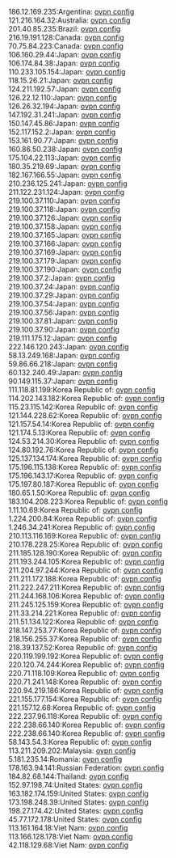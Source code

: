 186.12.169.235:Argentina: [ovpn config](vpn/186_12_169_235.ovpn)  
121.216.164.32:Australia: [ovpn config](vpn/121_216_164_32.ovpn)  
201.40.85.235:Brazil: [ovpn config](vpn/201_40_85_235.ovpn)  
216.19.191.128:Canada: [ovpn config](vpn/216_19_191_128.ovpn)  
70.75.84.223:Canada: [ovpn config](vpn/70_75_84_223.ovpn)  
106.160.29.44:Japan: [ovpn config](vpn/106_160_29_44.ovpn)  
106.174.84.38:Japan: [ovpn config](vpn/106_174_84_38.ovpn)  
110.233.105.154:Japan: [ovpn config](vpn/110_233_105_154.ovpn)  
118.15.26.21:Japan: [ovpn config](vpn/118_15_26_21.ovpn)  
124.211.192.57:Japan: [ovpn config](vpn/124_211_192_57.ovpn)  
126.22.12.110:Japan: [ovpn config](vpn/126_22_12_110.ovpn)  
126.26.32.194:Japan: [ovpn config](vpn/126_26_32_194.ovpn)  
147.192.31.241:Japan: [ovpn config](vpn/147_192_31_241.ovpn)  
150.147.45.86:Japan: [ovpn config](vpn/150_147_45_86.ovpn)  
152.117.152.2:Japan: [ovpn config](vpn/152_117_152_2.ovpn)  
153.161.90.77:Japan: [ovpn config](vpn/153_161_90_77.ovpn)  
160.86.50.238:Japan: [ovpn config](vpn/160_86_50_238.ovpn)  
175.104.22.113:Japan: [ovpn config](vpn/175_104_22_113.ovpn)  
180.35.219.69:Japan: [ovpn config](vpn/180_35_219_69.ovpn)  
182.167.166.55:Japan: [ovpn config](vpn/182_167_166_55.ovpn)  
210.236.125.241:Japan: [ovpn config](vpn/210_236_125_241.ovpn)  
211.122.231.124:Japan: [ovpn config](vpn/211_122_231_124.ovpn)  
219.100.37.110:Japan: [ovpn config](vpn/219_100_37_110.ovpn)  
219.100.37.118:Japan: [ovpn config](vpn/219_100_37_118.ovpn)  
219.100.37.126:Japan: [ovpn config](vpn/219_100_37_126.ovpn)  
219.100.37.158:Japan: [ovpn config](vpn/219_100_37_158.ovpn)  
219.100.37.165:Japan: [ovpn config](vpn/219_100_37_165.ovpn)  
219.100.37.166:Japan: [ovpn config](vpn/219_100_37_166.ovpn)  
219.100.37.169:Japan: [ovpn config](vpn/219_100_37_169.ovpn)  
219.100.37.179:Japan: [ovpn config](vpn/219_100_37_179.ovpn)  
219.100.37.190:Japan: [ovpn config](vpn/219_100_37_190.ovpn)  
219.100.37.2:Japan: [ovpn config](vpn/219_100_37_2.ovpn)  
219.100.37.24:Japan: [ovpn config](vpn/219_100_37_24.ovpn)  
219.100.37.29:Japan: [ovpn config](vpn/219_100_37_29.ovpn)  
219.100.37.54:Japan: [ovpn config](vpn/219_100_37_54.ovpn)  
219.100.37.56:Japan: [ovpn config](vpn/219_100_37_56.ovpn)  
219.100.37.81:Japan: [ovpn config](vpn/219_100_37_81.ovpn)  
219.100.37.90:Japan: [ovpn config](vpn/219_100_37_90.ovpn)  
219.111.175.12:Japan: [ovpn config](vpn/219_111_175_12.ovpn)  
222.146.120.243:Japan: [ovpn config](vpn/222_146_120_243.ovpn)  
58.13.249.168:Japan: [ovpn config](vpn/58_13_249_168.ovpn)  
59.86.66.218:Japan: [ovpn config](vpn/59_86_66_218.ovpn)  
60.132.240.49:Japan: [ovpn config](vpn/60_132_240_49.ovpn)  
90.149.115.37:Japan: [ovpn config](vpn/90_149_115_37.ovpn)  
111.118.81.199:Korea Republic of: [ovpn config](vpn/111_118_81_199.ovpn)  
114.202.143.182:Korea Republic of: [ovpn config](vpn/114_202_143_182.ovpn)  
115.23.115.142:Korea Republic of: [ovpn config](vpn/115_23_115_142.ovpn)  
121.144.228.62:Korea Republic of: [ovpn config](vpn/121_144_228_62.ovpn)  
121.157.54.14:Korea Republic of: [ovpn config](vpn/121_157_54_14.ovpn)  
121.174.5.13:Korea Republic of: [ovpn config](vpn/121_174_5_13.ovpn)  
124.53.214.30:Korea Republic of: [ovpn config](vpn/124_53_214_30.ovpn)  
124.80.192.76:Korea Republic of: [ovpn config](vpn/124_80_192_76.ovpn)  
125.137.134.174:Korea Republic of: [ovpn config](vpn/125_137_134_174.ovpn)  
175.196.115.138:Korea Republic of: [ovpn config](vpn/175_196_115_138.ovpn)  
175.196.143.17:Korea Republic of: [ovpn config](vpn/175_196_143_17.ovpn)  
175.197.80.187:Korea Republic of: [ovpn config](vpn/175_197_80_187.ovpn)  
180.65.1.50:Korea Republic of: [ovpn config](vpn/180_65_1_50.ovpn)  
183.104.208.223:Korea Republic of: [ovpn config](vpn/183_104_208_223.ovpn)  
1.11.10.69:Korea Republic of: [ovpn config](vpn/1_11_10_69.ovpn)  
1.224.200.84:Korea Republic of: [ovpn config](vpn/1_224_200_84.ovpn)  
1.246.34.241:Korea Republic of: [ovpn config](vpn/1_246_34_241.ovpn)  
210.113.116.169:Korea Republic of: [ovpn config](vpn/210_113_116_169.ovpn)  
210.178.228.25:Korea Republic of: [ovpn config](vpn/210_178_228_25.ovpn)  
211.185.128.190:Korea Republic of: [ovpn config](vpn/211_185_128_190.ovpn)  
211.193.244.105:Korea Republic of: [ovpn config](vpn/211_193_244_105.ovpn)  
211.204.97.244:Korea Republic of: [ovpn config](vpn/211_204_97_244.ovpn)  
211.211.172.188:Korea Republic of: [ovpn config](vpn/211_211_172_188.ovpn)  
211.222.247.211:Korea Republic of: [ovpn config](vpn/211_222_247_211.ovpn)  
211.244.168.106:Korea Republic of: [ovpn config](vpn/211_244_168_106.ovpn)  
211.245.125.159:Korea Republic of: [ovpn config](vpn/211_245_125_159.ovpn)  
211.33.214.221:Korea Republic of: [ovpn config](vpn/211_33_214_221.ovpn)  
211.51.134.122:Korea Republic of: [ovpn config](vpn/211_51_134_122.ovpn)  
218.147.253.77:Korea Republic of: [ovpn config](vpn/218_147_253_77.ovpn)  
218.156.255.37:Korea Republic of: [ovpn config](vpn/218_156_255_37.ovpn)  
218.39.137.52:Korea Republic of: [ovpn config](vpn/218_39_137_52.ovpn)  
220.119.199.192:Korea Republic of: [ovpn config](vpn/220_119_199_192.ovpn)  
220.120.74.244:Korea Republic of: [ovpn config](vpn/220_120_74_244.ovpn)  
220.71.118.109:Korea Republic of: [ovpn config](vpn/220_71_118_109.ovpn)  
220.71.241.148:Korea Republic of: [ovpn config](vpn/220_71_241_148.ovpn)  
220.94.219.186:Korea Republic of: [ovpn config](vpn/220_94_219_186.ovpn)  
221.155.177.154:Korea Republic of: [ovpn config](vpn/221_155_177_154.ovpn)  
221.157.12.68:Korea Republic of: [ovpn config](vpn/221_157_12_68.ovpn)  
222.237.96.118:Korea Republic of: [ovpn config](vpn/222_237_96_118.ovpn)  
222.238.66.140:Korea Republic of: [ovpn config](vpn/222_238_66_140.ovpn)  
222.238.66.140:Korea Republic of: [ovpn config](vpn/222_238_66_140.ovpn)  
58.143.54.3:Korea Republic of: [ovpn config](vpn/58_143_54_3.ovpn)  
113.211.209.202:Malaysia: [ovpn config](vpn/113_211_209_202.ovpn)  
5.181.235.14:Romania: [ovpn config](vpn/5_181_235_14.ovpn)  
178.163.94.141:Russian Federation: [ovpn config](vpn/178_163_94_141.ovpn)  
184.82.68.144:Thailand: [ovpn config](vpn/184_82_68_144.ovpn)  
152.97.198.74:United States: [ovpn config](vpn/152_97_198_74.ovpn)  
163.182.174.159:United States: [ovpn config](vpn/163_182_174_159.ovpn)  
173.198.248.39:United States: [ovpn config](vpn/173_198_248_39.ovpn)  
198.27.174.42:United States: [ovpn config](vpn/198_27_174_42.ovpn)  
45.77.172.178:United States: [ovpn config](vpn/45_77_172_178.ovpn)  
113.161.164.18:Viet Nam: [ovpn config](vpn/113_161_164_18.ovpn)  
113.166.128.178:Viet Nam: [ovpn config](vpn/113_166_128_178.ovpn)  
42.118.129.68:Viet Nam: [ovpn config](vpn/42_118_129_68.ovpn)  
